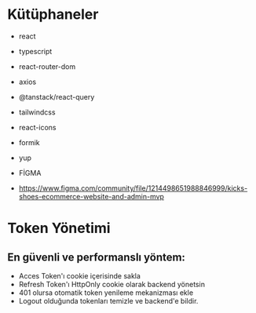 # Kütüphaneler

- react
- typescript
- react-router-dom
- axios
- @tanstack/react-query
- tailwindcss
- react-icons
- formik
- yup

- FİGMA
- https://www.figma.com/community/file/1214498651988846999/kicks-shoes-ecommerce-website-and-admin-mvp

# Token Yönetimi

## En güvenli ve performanslı yöntem:

- Acces Token'ı cookie içerisinde sakla
- Refresh Token'ı HttpOnly cookie olarak backend yönetsin
- 401 olursa otomatik token yenileme mekanizması ekle
- Logout olduğunda tokenları temizle ve backend'e bildir.
